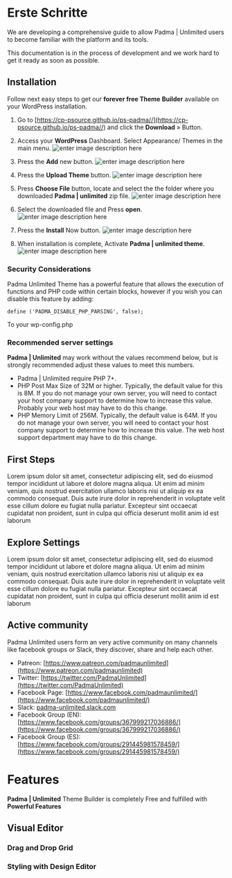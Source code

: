 # Erste Schritte

We are developing a comprehensive guide to allow Padma | Unlimited users to become familiar with the platform and its tools.  

This documentation is in the process of development and we work hard to get it ready as soon as possible.


## Installation

Follow next easy steps to get our **forever free Theme** **Builder** available on your WordPress installation.

1. Go to [https://cp-psource.github.io/ps-padma//](https://cp-psource.github.io/ps-padma//) and click the **Download** » Button.

2. Access your **WordPress** Dashboard. Select Appearance/ Themes in the main menu. 
![enter image description here](https://docs.padmaunlimited.com/wp-content/uploads/2018/03/Padma-Unlimited-Appearance-Themes.png)

3. Press the **Add** new button. 
![enter image description here](https://docs.padmaunlimited.com/wp-content/uploads/2018/03/Padma-Unlimited-add-new.png)

4. Press the **Upload Theme** button.
![enter image description here](https://docs.padmaunlimited.com/wp-content/uploads/2018/03/Padma-Unlimited-Upload-Theme.png)

5. Press **Choose File** button, locate and select the the folder where you downloaded **Padma | unlimited** zip file.
![enter image description here](https://docs.padmaunlimited.com/wp-content/uploads/2018/03/Padma-Unlimited-Select-Theme-File.png)

6. Select the downloaded file and Press **open**.
 ![enter image description here](https://docs.padmaunlimited.com/wp-content/uploads/2018/03/Padma-Unlimited-Locate-Theme-zip.png)

7. Press the **Install** Now button.
![enter image description here](https://docs.padmaunlimited.com/wp-content/uploads/2018/03/Padma-Unlimited-Select-Theme-File.png)

8. When installation is complete, Activate **Padma | unlimited theme**.
![enter image description here](https://docs.padmaunlimited.com/wp-content/uploads/2018/03/Padma-Unlimited-Activation.png)


### Security Considerations

Padma Unlimited Theme has a powerful feature that allows the execution of functions and PHP code within certain blocks, however if you wish you can disable this feature by adding:

    define ('PADMA_DISABLE_PHP_PARSING', false);

To your wp-config.php

### Recommended server settings

**Padma | Unlimited** may work without the values recommend below, but is strongly recommended adjust these values to meet this numbers.

-   Padma | Unlimited require PHP 7+.
-   PHP Post Max Size of 32M or higher. Typically, the default value for this is 8M. If you do not manage your own server, you will need to contact your host company support to determine how to increase this value. Probably your web host may have to do this change.
-   PHP Memory Limit of 256M. Typically, the default value is 64M. If you do not manage your own server, you will need to contact your host company support to determine how to increase this value. The web host support department may have to do this change.

## First Steps

Lorem ipsum dolor sit amet, consectetur adipiscing elit, sed do eiusmod tempor incididunt ut labore et dolore magna aliqua. Ut enim ad minim veniam, quis nostrud exercitation ullamco laboris nisi ut aliquip ex ea commodo consequat. Duis aute irure dolor in reprehenderit in voluptate velit esse cillum dolore eu fugiat nulla pariatur. Excepteur sint occaecat cupidatat non proident, sunt in culpa qui officia deserunt mollit anim id est laborum

## Explore Settings

Lorem ipsum dolor sit amet, consectetur adipiscing elit, sed do eiusmod tempor incididunt ut labore et dolore magna aliqua. Ut enim ad minim veniam, quis nostrud exercitation ullamco laboris nisi ut aliquip ex ea commodo consequat. Duis aute irure dolor in reprehenderit in voluptate velit esse cillum dolore eu fugiat nulla pariatur. Excepteur sint occaecat cupidatat non proident, sunt in culpa qui officia deserunt mollit anim id est laborum

## Active community
Padma Unlimited users form an very active community on many channels like facebook groups or Slack, they discover, share and help each other.

 - Patreon: [https://www.patreon.com/padmaunlimited](https://www.patreon.com/padmaunlimited)
- Twitter: [https://twitter.com/PadmaUnlimited](https://twitter.com/PadmaUnlimited)
- Facebook Page: [https://www.facebook.com/padmaunlimited/](https://www.facebook.com/padmaunlimited/)
- Slack: [padma-unlimited.slack.com](https://join.slack.com/t/padma-unlimited/shared_invite/enQtNTAxMzM1NjcwNTc5LTM2YzQ0ODRhYzBmZDc4N2UwOWE0MjBlMmQyZmQ2MTdjZTgyNjg1Mzk4ZjVlNGIxYjZkMjlmMTNhNmE3OWQ1YjY)
- Facebook Group (EN): [https://www.facebook.com/groups/367999217036886/](https://www.facebook.com/groups/367999217036886/)
- Facebook Group (ES): [https://www.facebook.com/groups/291445981578459/](https://www.facebook.com/groups/291445981578459/)

# Features
**Padma | Unlimited** Theme Builder is completely Free and fulfilled with **Powerful Features**


## Visual Editor
### Drag and Drop Grid
### Styling with Design Editor
